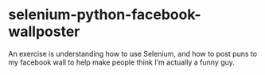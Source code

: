 # selenium-python-facebook-wallposter
An exercise is understanding how to use Selenium, and how to post puns to my facebook wall to help make people think I'm actually a funny guy.
